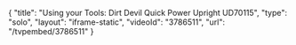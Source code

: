 {
    "title": "Using your Tools: Dirt Devil Quick Power Upright UD70115",
    "type": "solo",
    "layout": "iframe-static",
    "videoId": "3786511",
    "url": "\/tvpembed\/3786511"
}